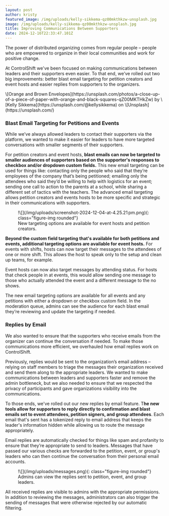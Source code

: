 ```yaml
---
layout: post
author: kristy
featured_image: /img/uploads/kelly-sikkema-qz00mkthkzw-unsplash.jpg
image: /img/uploads/kelly-sikkema-qz00mkthkzw-unsplash.jpg
title: Improving Communications Between Supporters
date: 2024-12-16T22:33:47.101Z
---
```

The power of distributed organizing comes from regular people – people who are empowered to organize in their local communities and work for positive change.

At ControlShift we've been focused on making communications between leaders and their supporters even easier. To that end, we’ve rolled out two big improvements: better blast email targeting for petition creators and event hosts and easier replies from supporters to the organizers.

<figcaption class="figure-caption" markdown="1">
\[Orange and Brown Envelopes](https://unsplash.com/photos/a-close-up-of-a-piece-of-paper-with-orange-and-black-squares-qZ00MKTHkZw) by \[Kelly Sikkema](https://unsplash.com/@kellysikkema) on \[Unsplash](https://unsplash.com/)
</figcaption>

### Blast Email Targeting for Petitions and Events

While we’ve always allowed leaders to contact their supporters via the platform, we wanted to make it easier for leaders to have more targeted conversations with smaller segments of their supporters. 

For petition creators and event hosts, **blast emails can now be targeted to smaller audiences of supporters based on the supporter's responses to checkbox and/or dropdown custom fields.** This new email targeting can be used for things like: contacting only the people who said that they’re employees of the company that’s being petitioned; emailing only the attendees who said they’d be willing to help with logistics for an event; sending one call to action to the parents at a school, while sharing a different set of tactics with the teachers. The advanced email targeting allows petition creators and events hosts to be more specific and strategic in their communications with supporters.

<figure markdown="1">
!\[](/img/uploads/screenshot-2024-12-04-at-4.25.21 pm.png){: class="figure-img rounded"}

<figcaption class="figure-caption" markdown="1">
New targeting options are available for event hosts and petition creators. 
</figcaption>
</figure>

**Beyond the custom field targeting that's available for both petitions and events, additional targeting options are available for event hosts.** For events with shifts, hosts can now target their messages to the attendees of one or more shift. This allows the host to speak only to the setup and clean up teams, for example. 

Event hosts can now also target messages by attending status. For hosts that check people in at events, this would allow sending one message to those who actually attended the event and a different message to the no shows. 

The new email targeting options are available for all events and any petitions with either a dropdown or checkbox custom field. In the moderation queue, admins can see the audience for each blast email they’re reviewing and update the targeting if needed.

### Replies by Email

We also wanted to ensure that the supporters who receive emails from the organizer can continue the conversation if needed. To make those communications more efficient, we overhauled how email replies work on ControlShift. 

Previously, replies would be sent to the organization’s email address – relying on staff members to triage the messages their organization received and send them along to the appropriate leaders. We wanted to make communications between leaders and supporters faster and remove the admin bottleneck, but we also needed to ensure that we respected the  privacy of participants and gave organizations visibility into the communications. 

To those ends, we've rolled out our new replies by email feature. T**he new tools allow for supporters to reply directly to confirmation and blast emails set to event attendees, petition signers, and group attendees**. Each email that's sent has a tokenized reply to email address that keeps the leader's information hidden while allowing us to route the message appropriately. 

Email replies are automatically checked for things like spam and profanity to ensure that they’re appropriate to send to leaders. Messages that have passed our various checks are forwarded to the petition, event, or group's leaders who can then continue the conversation from their personal email accounts. 

<figure markdown="1">
!\[](/img/uploads/messages.png){: class="figure-img rounded"}

<figcaption class="figure-caption" markdown="1">
Admins can view the replies sent to petition, event, and group leaders. 
</figcaption>
</figure>

All received replies are visible to admins with the appropriate permissions. In addition to reviewing the messages, administrators can also trigger the sending of messages that were otherwise rejected by our automatic filtering.